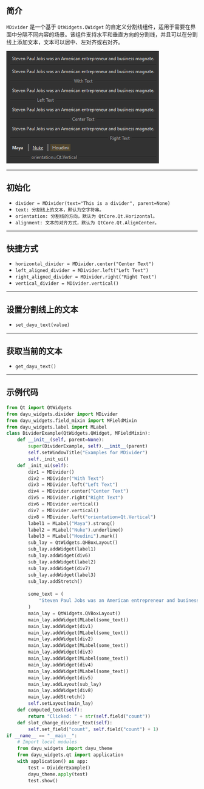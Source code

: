 ## 简介
`MDivider` 是一个基于 `QtWidgets.QWidget` 的自定义分割线组件，适用于需要在界面中分隔不同内容的场景。该组件支持水平和垂直方向的分割线，并且可以在分割线上添加文本，文本可以居中、左对齐或右对齐。

![img_133.png](img_133.png)
******
## 初始化
  - `divider = MDivider(text="This is a divider", parent=None)`
  - `text: 分割线上的文本，默认为空字符串。`
  - `orientation: 分割线的方向，默认为 QtCore.Qt.Horizontal。`
  - `alignment: 文本的对齐方式，默认为 QtCore.Qt.AlignCenter。`
********
## 快捷方式
  - `horizontal_divider = MDivider.center("Center Text")`
  - `left_aligned_divider = MDivider.left("Left Text")`
  - `right_aligned_divider = MDivider.right("Right Text")`
  - `vertical_divider = MDivider.vertical()`
******
## 设置分割线上的文本
  - `set_dayu_text(value)`
******
## 获取当前的文本
  - `get_dayu_text()`
******
## 示例代码

```python
from Qt import QtWidgets
from dayu_widgets.divider import MDivider
from dayu_widgets.field_mixin import MFieldMixin
from dayu_widgets.label import MLabel
class DividerExample(QtWidgets.QWidget, MFieldMixin):
    def __init__(self, parent=None):
        super(DividerExample, self).__init__(parent)
        self.setWindowTitle("Examples for MDivider")
        self._init_ui()
    def _init_ui(self):
        div1 = MDivider()
        div2 = MDivider("With Text")
        div3 = MDivider.left("Left Text")
        div4 = MDivider.center("Center Text")
        div5 = MDivider.right("Right Text")
        div6 = MDivider.vertical()
        div7 = MDivider.vertical()
        div8 = MDivider.left("orientation=Qt.Vertical")
        label1 = MLabel("Maya").strong()
        label2 = MLabel("Nuke").underline()
        label3 = MLabel("Houdini").mark()
        sub_lay = QtWidgets.QHBoxLayout()
        sub_lay.addWidget(label1)
        sub_lay.addWidget(div6)
        sub_lay.addWidget(label2)
        sub_lay.addWidget(div7)
        sub_lay.addWidget(label3)
        sub_lay.addStretch()

        some_text = (
            "Steven Paul Jobs was an American entrepreneur and business magnate."
        )
        main_lay = QtWidgets.QVBoxLayout()
        main_lay.addWidget(MLabel(some_text))
        main_lay.addWidget(div1)
        main_lay.addWidget(MLabel(some_text))
        main_lay.addWidget(div2)
        main_lay.addWidget(MLabel(some_text))
        main_lay.addWidget(div3)
        main_lay.addWidget(MLabel(some_text))
        main_lay.addWidget(div4)
        main_lay.addWidget(MLabel(some_text))
        main_lay.addWidget(div5)
        main_lay.addLayout(sub_lay)
        main_lay.addWidget(div8)
        main_lay.addStretch()
        self.setLayout(main_lay)
    def computed_text(self):
        return "Clicked: " + str(self.field("count"))
    def slot_change_divider_text(self):
        self.set_field("count", self.field("count") + 1)
if __name__ == "__main__":
    # Import local modules
    from dayu_widgets import dayu_theme
    from dayu_widgets.qt import application
    with application() as app:
        test = DividerExample()
        dayu_theme.apply(test)
        test.show()
```